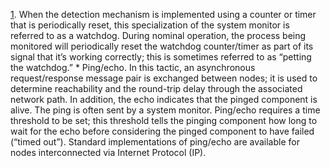 [1](ch04.xhtml#ch04fn1). When the detection mechanism is implemented using a counter or timer that is periodically reset, this specialization of the system monitor is referred to as a watchdog. During nominal operation, the process being monitored will periodically reset the watchdog counter/timer as part of its signal that it’s working correctly; this is sometimes referred to as “petting the watchdog.” *  Ping/echo. In this tactic, an asynchronous request/response message pair is exchanged between nodes; it is used to determine reachability and the round-trip delay through the associated network path. In addition, the echo indicates that the pinged component is alive. The ping is often sent by a system monitor. Ping/echo requires a time threshold to be set; this threshold tells the pinging component how long to wait for the echo before considering the pinged component to have failed (“timed out”). Standard implementations of ping/echo are available for nodes interconnected via Internet Protocol (IP).